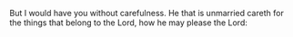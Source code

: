 But I would have you without carefulness. He that is unmarried careth for the things that belong to the Lord, how he may please the Lord:
